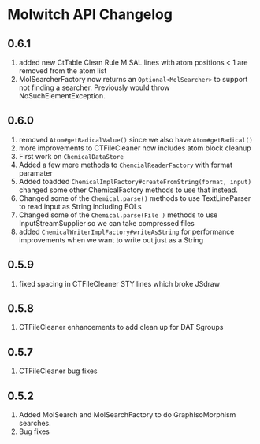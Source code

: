 # Molwitch API Changelog
## 0.6.1
1. added new CtTable Clean Rule M  SAL lines with atom positions &lt; 1 are removed from the atom list
1. MolSearcherFactory now returns an `Optional<MolSearcher>` to support not finding a searcher. Previously would throw NoSuchElementException.

## 0.6.0
1. removed `Atom#getRadicalValue()` since we also have `Atom#getRadical()`
1. more improvements to CTFileCleaner now includes atom block cleanup
1. First work on `ChemicalDataStore`
1. Added a few more methods to `ChemcialReaderFactory` with format paramater
1. Added toadded `ChemicalImplFactory#createFromString(format, input)` changed some other ChemicalFactory
   methods to use that instead.
1. Changed some of the `Chemical.parse()` methods to use TextLineParser to read input as String including EOLs
1. Changed some of the `Chemical.parse(File )` methods to use InputStreamSupplier so we can take compressed files
1. added `ChemicalWriterImplFactory#writeAsString` for performance improvements when we want to write out just as a String

## 0.5.9
1. fixed spacing in CTFileCleaner STY lines which broke JSdraw

## 0.5.8
1. CTFileCleaner enhancements to add clean up for DAT Sgroups

## 0.5.7
1. CTFileCleaner bug fixes




## 0.5.2

1. Added MolSearch and MolSearchFactory to do GraphIsoMorphism searches.
2.  Bug fixes